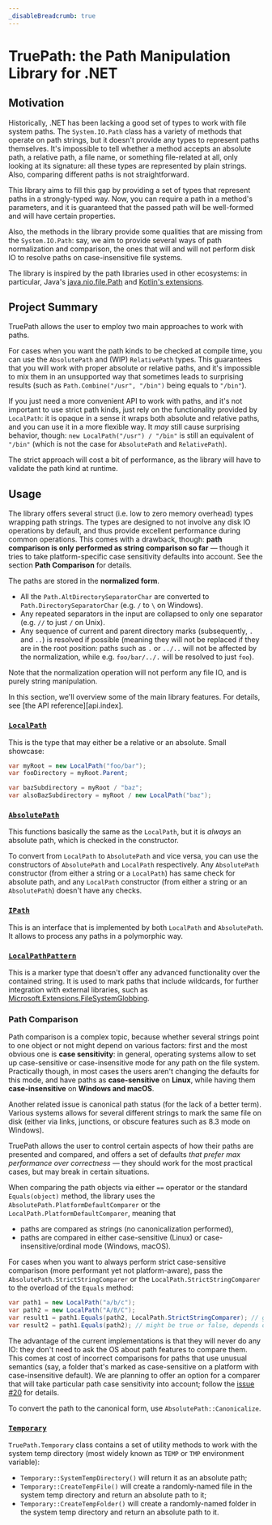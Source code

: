 ```yaml
---
_disableBreadcrumb: true
---
```


TruePath: the Path Manipulation Library for .NET
================================================

Motivation
----------
Historically, .NET has been lacking a good set of types to work with file system paths. The `System.IO.Path` class has a variety of methods that operate on path strings, but it doesn't provide any types to represent paths themselves. It's impossible to tell whether a method accepts an absolute path, a relative path, a file name, or something file-related at all, only looking at its signature: all these types are represented by plain strings. Also, comparing different paths is not straightforward.

This library aims to fill this gap by providing a set of types that represent paths in a strongly-typed way. Now, you can require a path in a method's parameters, and it is guaranteed that the passed path will be well-formed and will have certain properties.

Also, the methods in the library provide some qualities that are missing from the `System.IO.Path`: say, we aim to provide several ways of path normalization and comparison, the ones that will and will not perform disk IO to resolve paths on case-insensitive file systems.

The library is inspired by the path libraries used in other ecosystems: in particular, Java's [java.nio.file.Path][java.path] and [Kotlin's extensions][kotlin.path].

Project Summary
---------------
TruePath allows the user to employ two main approaches to work with paths.

For cases when you want the path kinds to be checked at compile time, you can use the `AbsolutePath` and (WIP) <!-- TODO[#23] --> `RelativePath` types. This guarantees that you will work with proper absolute or relative paths, and it's impossible to mix them in an unsupported way that sometimes leads to surprising results (such as `Path.Combine("/usr", "/bin")` being equals to `"/bin"`).

If you just need a more convenient API to work with paths, and it's not important to use strict path kinds, just rely on the functionality provided by `LocalPath`: it is opaque in a sense it wraps both absolute and relative paths, and you can use it in a more flexible way. It _may_ still cause surprising behavior, though: `new LocalPath("/usr") / "/bin"` is still an equivalent of `"/bin"` (which is not the case for `AbsolutePath` and `RelativePath`).

The strict approach will cost a bit of performance, as the library will have to validate the path kind at runtime.

Usage
-----
The library offers several struct (i.e. low to zero memory overhead) types wrapping path strings. The types are designed to not involve any disk IO operations by default, and thus provide excellent performance during common operations. This comes with a drawback, though: **path comparison is only performed as string comparison so far** — though it tries to take platform-specific case sensitivity defaults into account. See the section **Path Comparison** for details.

The paths are stored in the **normalized form**.

- All the `Path.AltDirectorySeparatorChar` are converted to `Path.DirectorySeparatorChar` (e.g. `/` to `\` on Windows).
- Any repeated separators in the input are collapsed to only one separator (e.g. `//` to just `/` on Unix).
- Any sequence of current and parent directory marks (subsequently, `.` and `..`) is resolved if possible (meaning they
  will not be replaced if they are in the root position: paths such as `.` or `../..` will not be affected by the
  normalization, while e.g. `foo/bar/../.` will be resolved to just `foo`).

Note that the normalization operation will not perform any file IO, and is purely string manipulation.

In this section, we'll overview some of the main library features. For details, see [the API reference][api.index].

### [`LocalPath`][api.local-path]
This is the type that may either be a relative or an absolute. Small showcase:
```csharp
var myRoot = new LocalPath("foo/bar");
var fooDirectory = myRoot.Parent;

var bazSubdirectory = myRoot / "baz";
var alsoBazSubdirectory = myRoot / new LocalPath("baz");
```

### [`AbsolutePath`][api.absolute-path]
This functions basically the same as the `LocalPath`, but it is _always_ an absolute path, which is checked in the constructor.

To convert from `LocalPath` to `AbsolutePath` and vice versa, you can use the constructors of `AbsolutePath` and `LocalPath` respectively. Any `AbsolutePath` constructor (from either a string or a `LocalPath`) has same check for absolute path, and any `LocalPath` constructor (from either a string or an `AbsolutePath`) doesn't have any checks.

### [`IPath`][api.i-path]
This is an interface that is implemented by both `LocalPath` and `AbsolutePath`. It allows to process any paths in a polymorphic way.

### [`LocalPathPattern`][api.local-path-pattern]
This is a marker type that doesn't offer any advanced functionality over the contained string. It is used to mark paths that include wildcards, for further integration with external libraries, such as [Microsoft.Extensions.FileSystemGlobbing][file-system-globbing.nuget].

### Path Comparison
Path comparison is a complex topic, because whether several strings point to one object or not might depend on various factors: first and the most obvious one is **case sensitivity**: in general, operating systems allow to set up case-sensitive or case-insensitive mode for any path on the file system. Practically though, in most cases the users aren't changing the defaults for this mode, and have paths as **case-sensitive** on **Linux**, while having them **case-insensitive** on **Windows and macOS**.

Another related issue is canonical path status (for the lack of a better term). Various systems allows for several different strings to mark the same file on disk (either via links, junctions, or obscure features such as 8.3 mode on Windows).

TruePath allows the user to control certain aspects of how their paths are presented and compared, and offers a set of defaults _that prefer max performance over correctness_ — they should work for the most practical cases, but may break in certain situations.

When comparing the path objects via either `==` operator or the standard `Equals(object)` method, the library uses the `AbsolutePath.PlatformDefaultComparer` or the `LocalPath.PlatformDefaultComparer`, meaning that
- paths are compared as strings (no canonicalization performed),
- paths are compared in either case-sensitive (Linux) or case-insensitive/ordinal mode (Windows, macOS).

For cases when you want to always perform strict case-sensitive comparison (more performant yet not platform-aware), pass the `AbsolutePath.StrictStringComparer` or the `LocalPath.StrictStringComparer` to the overload of the `Equals` method:
```csharp
var path1 = new LocalPath("a/b/c");
var path2 = new LocalPath("A/B/C");
var result1 = path1.Equals(path2, LocalPath.StrictStringComparer); // guaranteed to be false on all platforms
var result2 = path1.Equals(path2); // might be true or false, depends on the current platform
```

The advantage of the current implementations is that they will never do any IO: they don't need to ask the OS about path features to compare them. This comes at cost of incorrect comparisons for paths that use unusual semantics (say, a folder that's marked as case-sensitive on a platform with case-insensitive default). We are planning to offer an option for a comparer that will take particular path case sensitivity into account; follow the [issue #20][issue.20] for details.

To convert the path to the canonical form, use `AbsolutePath::Canonicalize`.

### [`Temporary`][api.temporary]

`TruePath.Temporary` class contains a set of utility methods to work with the system temp directory (most widely known as `TEMP` or `TMP` environment variable):
- `Temporary::SystemTempDirectory()` will return it as an absolute path;
- `Temporary::CreateTempFile()` will create a randomly-named file in the system temp directory and return an absolute path to it;
- `Temporary::CreateTempFolder()` will create a randomly-named folder in the system temp directory and return an absolute path to it.

[api.absolute-path]: api/TruePath.AbsolutePath.html
[api.i-path]: api/TruePath.IPath.html
[api.local-path-pattern]: api/TruePath.LocalPathPattern.html
[api.local-path]: api/TruePath.LocalPath.html
[api.temporary]: api/TruePath.Temporary.html
[api.reference]: api/TruePath.html
[file-system-globbing.nuget]: https://www.nuget.org/packages/Microsoft.Extensions.FileSystemGlobbing
[issue.20]: https://github.com/ForNeVeR/TruePath/issues/20
[java.path]: https://docs.oracle.com/en%2Fjava%2Fjavase%2F21%2Fdocs%2Fapi%2F%2F/java.base/java/nio/file/Path.html
[kotlin.path]: https://kotlinlang.org/api/latest/jvm/stdlib/kotlin.io.path/java.nio.file.-path/
